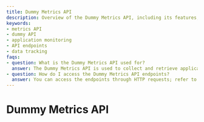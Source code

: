 ```yaml
---
title: Dummy Metrics API
description: Overview of the Dummy Metrics API, including its features, endpoints, and usage for tracking application metrics.
keywords:
- metrics API
- dummy API
- application monitoring
- API endpoints
- data tracking
faqs:
- question: What is the Dummy Metrics API used for?
  answer: The Dummy Metrics API is used to collect and retrieve application metrics data, helping developers monitor and analyze system performance easily.
- question: How do I access the Dummy Metrics API endpoints?
  answer: You can access the endpoints through HTTP requests; refer to the API documentation for specific endpoint URLs and authentication requirements.
---
```

# Dummy Metrics API
